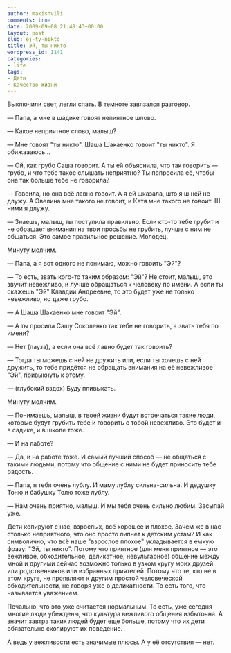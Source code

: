 ```yaml
---
author: makishvili
comments: true
date: 2009-09-08 21:48:43+00:00
layout: post
slug: ej-ty-nikto
title: Эй, ты никто
wordpress_id: 1141
categories:
- life
tags:
- Дети
- Качество жизни
---
```


Выключили свет, легли спать. В темноте завязался разговор.
<!-- more -->

— Папа, а мне в шадике говоят непиятное шлово.

— Какое неприятное слово, малыш?

— Мне говоят "ты никто". Шаша Шакаенко говоит "ты никто". Я обижаааюсь...

— Ой, как грубо Саша говорит. А ты ей объяснила, что так говорить — грубо, и что тебе такое слышать неприятно? Ты попросила её, чтобы она так больше тебе не говорила?

— Говоила, но она всё лавно говоит. А я ей шказала, што я ш ней не длужу. А Эвелина мне такого не говоит, и Катя мне такого не говоит. Ш ними я длужу.

— Знаешь, малыш, ты поступила правильно. Если кто-то тебе грубит и не обращает внимания на твои просьбы не грубить, лучше с ним не общаться. Это самое правильное решение. Молодец.

Минуту молчим.

— Папа, а я вот одного не понимаю, можно говоить "Эй"?

— То есть, звать кого-то таким образом: "Эй"? Не стоит, малыш, это звучит невежливо, и лучше обращаться к человеку по имени. А если ты скажешь "Эй" Клавдии Андреевне, то это будет уже не только невежливо, но даже грубо.

— А Шаша Шакаенко мне говоит "Эй".

— А ты просила Сашу Соколенко так тебе не говорить, а звать тебя по имени?

— Нет (пауза), а если она всё лавно будет так говоить?

— Тогда ты можешь с ней не дружить или, если ты хочешь с ней дружить, то тебе придётся не обращать внимания на её невежливое "Эй", привыкнуть к этому.

— (глубокий вздох) Буду пливыкать.

Минуту молчим.

— Понимаешь, малыш, в твоей жизни будут встречаться такие люди, которые будут грубить тебе и говорить с тобой невежливо. Это будет и в садике, и в школе тоже.

— И на лаботе?

— Да, и на работе тоже. И самый лучший способ — не общаться с такими людьми, потому что общение с ними не будет приносить тебе радость.

— Папа, я тебя очень лублу. И маму лублу сильна-сильна. И дедушку Тоню и бабушку Толю тоже лублу.

— Нам очень приятно, малыш. И мы тебя очень сильно любим. Засыпай уже.


Дети копируют с нас, взрослых, всё хорошее и плохое. Зачем же в нас столько неприятного, что оно просто липнет к детским устам? И как символично, что всё наше "взрослое плохое" укладывается в емкую фразу: "Эй, ты никто".
Потому что приятное (для меня приятное — это вежливое, обходительное, деликатное, невульгарное) общение между мной и другими сейчас возможно только в узком кругу моих друзей или родственников или избранных приятелей. Потому что те, кто не в этом круге, не проявляют к другим  простой человеческой обходительности, не говоря уже о деликатности. То есть того, что называется уважением.

Печально, что это уже считается нормальным. То есть, уже сегодня многие люди убеждены, что культура вежливого общения избыточна. А значит завтра таких людей будет еще больше, потому что их дети обязательно скопируют их поведение.

А ведь у вежливости есть значимые плюсы. А у её отсутствия — нет.

